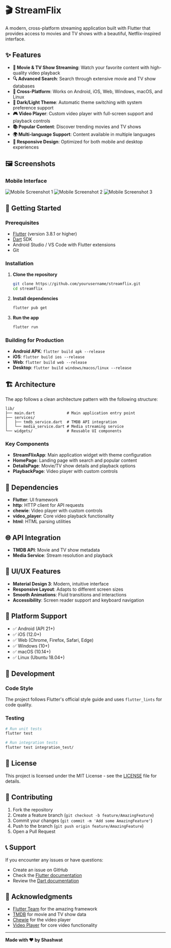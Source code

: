 # 🎬 StreamFlix

A modern, cross-platform streaming application built with Flutter that provides access to movies and TV shows with a beautiful, Netflix-inspired interface.

## ✨ Features

- **🎥 Movie & TV Show Streaming**: Watch your favorite content with high-quality video playback
- **🔍 Advanced Search**: Search through extensive movie and TV show databases
- **📱 Cross-Platform**: Works on Android, iOS, Web, Windows, macOS, and Linux
- **🌙 Dark/Light Theme**: Automatic theme switching with system preference support
- **🎮 Video Player**: Custom video player with full-screen support and playback controls
- **📚 Popular Content**: Discover trending movies and TV shows
- **🌍 Multi-language Support**: Content available in multiple languages
- **📱 Responsive Design**: Optimized for both mobile and desktop experiences

## 🖼️ Screenshots

### Mobile Interface
![Mobile Screenshot 1](screenshots/mob1.jpeg)
![Mobile Screenshot 2](screenshots/mob2.jpeg)
![Mobile Screenshot 3](screenshots/mob3.jpeg)

## 🚀 Getting Started

### Prerequisites

- [Flutter](https://flutter.dev/) (version 3.8.1 or higher)
- [Dart](https://dart.dev/) SDK
- Android Studio / VS Code with Flutter extensions
- Git

### Installation

1. **Clone the repository**
   ```bash
   git clone https://github.com/yourusername/streamflix.git
   cd streamflix
   ```

2. **Install dependencies**
   ```bash
   flutter pub get
   ```

3. **Run the app**
   ```bash
   flutter run
   ```

### Building for Production

- **Android APK**: `flutter build apk --release`
- **iOS**: `flutter build ios --release`
- **Web**: `flutter build web --release`
- **Desktop**: `flutter build windows/macos/linux --release`

## 🏗️ Architecture

The app follows a clean architecture pattern with the following structure:

```
lib/
├── main.dart              # Main application entry point
├── services/
│   ├── tmdb_service.dart  # TMDB API integration
│   └── media_service.dart # Media streaming service
└── widgets/               # Reusable UI components
```

### Key Components

- **StreamFlixApp**: Main application widget with theme configuration
- **HomePage**: Landing page with search and popular content
- **DetailsPage**: Movie/TV show details and playback options
- **PlaybackPage**: Video player with custom controls

## 🔧 Dependencies

- **Flutter**: UI framework
- **http**: HTTP client for API requests
- **chewie**: Video player with custom controls
- **video_player**: Core video playback functionality
- **html**: HTML parsing utilities

## 🌐 API Integration

- **TMDB API**: Movie and TV show metadata
- **Media Service**: Stream resolution and playback

## 🎨 UI/UX Features

- **Material Design 3**: Modern, intuitive interface
- **Responsive Layout**: Adapts to different screen sizes
- **Smooth Animations**: Fluid transitions and interactions
- **Accessibility**: Screen reader support and keyboard navigation

## 📱 Platform Support

- ✅ Android (API 21+)
- ✅ iOS (12.0+)
- ✅ Web (Chrome, Firefox, Safari, Edge)
- ✅ Windows (10+)
- ✅ macOS (10.14+)
- ✅ Linux (Ubuntu 18.04+)

## 🚧 Development

### Code Style

The project follows Flutter's official style guide and uses `flutter_lints` for code quality.

### Testing

```bash
# Run unit tests
flutter test

# Run integration tests
flutter test integration_test/
```

## 📄 License

This project is licensed under the MIT License - see the [LICENSE](LICENSE) file for details.

## 🤝 Contributing

1. Fork the repository
2. Create a feature branch (`git checkout -b feature/AmazingFeature`)
3. Commit your changes (`git commit -m 'Add some AmazingFeature'`)
4. Push to the branch (`git push origin feature/AmazingFeature`)
5. Open a Pull Request

## 📞 Support

If you encounter any issues or have questions:

- Create an issue on GitHub
- Check the [Flutter documentation](https://docs.flutter.dev/)
- Review the [Dart documentation](https://dart.dev/guides)

## 🙏 Acknowledgments

- [Flutter Team](https://flutter.dev/) for the amazing framework
- [TMDB](https://www.themoviedb.org/) for movie and TV show data
- [Chewie](https://pub.dev/packages/chewie) for the video player
- [Video Player](https://pub.dev/packages/video_player) for core video functionality

---

**Made with ❤️ by Shashwat**
